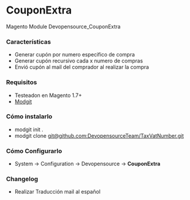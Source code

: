 CouponExtra
===========

Magento Module Devopensource_CouponExtra


### Características

* Generar cupón por numero especifico de compra
* Generar cupón recursivo cada x numero de compras
* Envió cupón al mail del comprador al realizar la compra

### Requisitos

* Testeadon en Magento 1.7+
* [Modgit](https://github.com/jreinke/modgit "Install modgit")


### Cómo instalarlo

* modgit init .
* modgit clone [git@github.com:DevopensourceTeam/TaxVatNumber.git](git@github.com:DevopensourceTeam/CouponExtra)


### Cómo Configurarlo

* System -> Configuration -> Devopensource ->
**CouponExtra**

### Changelog

* Realizar Traducción mail al español
